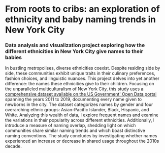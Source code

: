 # From roots to cribs: an exploration of ethnicity and baby naming trends in New York City
### Data analysis and visualization project exploring how the different ethnicities in New York City give names to their babies

In bustling metropolises, diverse ethnicities coexist. Despite residing side by side, these communities exhibit unique traits in their culinary preferences, fashion choices, and linguistic nuances. This project delves into yet another difference: the names these ethnicities give to their children. Focusing on the unparalleled multiculturalism of New York City, this study uses [a comprehensive dataset available on the US Government' Open Data portal](https://catalog.data.gov/dataset/popular-baby-names) spanning the years 2011 to 2019, documenting every name given to newborns in the city. The dataset categorizes names by gender and four overarching ethnic groups: Asian-Pacific Islander, Black, Hispanic, and White. Analyzing this wealth of data, I explore frequent names and examine the variations in their popularity across different ethnicities. Additionally, I introduce a measure of naming overlap, shedding light on which communities share similar naming trends and which boast distinctive naming conventions. The study concludes by investigating whether names experienced an increase or decrease in shared usage throughout the 2010s decade.
